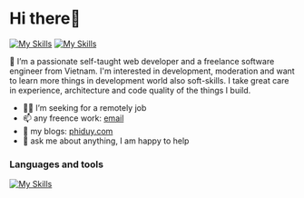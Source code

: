 # Hi there👋
[![My Skills](https://skillicons.dev/icons?i=instagram)](https://skillicons.dev) [![My Skills](https://skillicons.dev/icons?i=linkedin)](https://www.linkedin.com/in/phiduy) 

👀 I’m a passionate self-taught web developer and a freelance software engineer from Vietnam. I'm interested in development, moderation and want to learn more things in development world also soft-skills. I take great care in experience, architecture and code quality of the things I build.

- 🕵️‍♂️ I’m seeking for a remotely job
- 📫 any freence work: [email](mailto:phiduyforwork@gmail.com)
- 📰 my blogs: [phiduy.com](https://phiduy.com)
- 💬 ask me about anything, I am happy to help


### Languages and tools
[![My Skills](https://skillicons.dev/icons?i=js,html,css,ts,react,nextjs,vue,graphql,tailwind,materialui,figma,docker,azure)](https://skillicons.dev)



<!---
phiduy/phiduy is a ✨ special ✨ repository because its `README.md` (this file) appears on your GitHub profile.
You can click the Preview link to take a look at your changes.
--->
